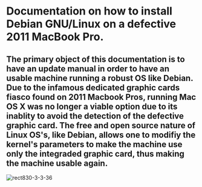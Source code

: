 # Documentation on how to install Debian GNU/Linux on a defective 2011 MacBook Pro.
## The primary object of this documentation is to have an update manual in order to have an usable machine running a robust OS like Debian. Due to the infamous dedicated graphic cards fiasco found on 2011 Macbook Pros, running Mac OS X was no longer a viable option due to its inablity to avoid the detection of the defective graphic card. The free and open source nature of Linux OS's, like Debian, allows one to modifiy the kernel's parameters to make the machine use only the integraded graphic card, thus making the machine usable again.
![rect830-3-3-36](https://user-images.githubusercontent.com/64110504/94893124-a73c5100-0443-11eb-9bd2-039d037423e5.png)
